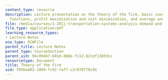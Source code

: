```yaml
---
content_type: resource
description: Lecture presentation on the theory of the firm, basic concepts, production
  functions, profit maximization and cost minimization, and average and marginal costs.
file: /media/courses/1-201j-transportation-systems-analysis-demand-and-economics-fall-2008/f85bad821869fc927af7c2c078f78c01_MIT1_201JF08_lec09.pdf
file_type: application/pdf
learning_resource_types:
- Lecture Notes
ocw_type: OCWFile
parent_title: Lecture Notes
parent_type: CourseSection
parent_uid: 94c094b7-b01d-868e-f112-82cef13859cc
resourcetype: Document
title: Theory of the Firm
uid: f85bad82-1869-fc92-7af7-c2c078f78c01
---
```

